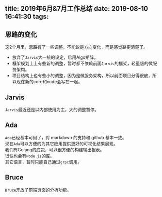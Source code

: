 title: 2019年6月&7月工作总结
date: 2019-08-10 16:41:30
tags:
---

## 思路的变化

这2个月里，思路有了一些调整，不能说是方向变化，而是感觉路更清楚了。  

- 放弃了``Jarvis``大一统的设定，启用Algo矩阵。
- 框架规划上上有些新的调整，暂时都不依赖前面``Jarvis``的框架，轻量级的微服务架构。
- 项目结构上也有些小的调整，因为是微服务架构，所以前面项目分得很散，所以现在新的core和node会写在一起。

## Jarvis

``Jarvis``最近还是以内部使用为主，大的调整暂停。

## Ada

``Ada``已经基本可用了，对 markdown 的支持和 github 基本一致。  
现在``Ada``可以方便的为其它应用提供更好的可视化结果展现。  
我们有Golang的底包，可以很方便的构建输出报表。  
很快也会有``Node.js``的库。  
其它语言，暂时只能自己通过``grpc``调用。

## Bruce

``Bruce``开放了前端页面的分析功能。